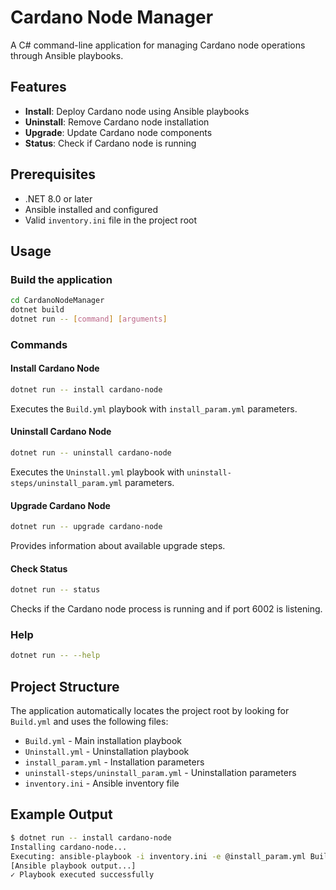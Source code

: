 # Cardano Node Manager

A C# command-line application for managing Cardano node operations through Ansible playbooks.

## Features

- **Install**: Deploy Cardano node using Ansible playbooks
- **Uninstall**: Remove Cardano node installation
- **Upgrade**: Update Cardano node components
- **Status**: Check if Cardano node is running

## Prerequisites

- .NET 8.0 or later
- Ansible installed and configured
- Valid `inventory.ini` file in the project root

## Usage

### Build the application
```bash
cd CardanoNodeManager
dotnet build
dotnet run -- [command] [arguments]
```

### Commands

#### Install Cardano Node
```bash
dotnet run -- install cardano-node
```
Executes the `Build.yml` playbook with `install_param.yml` parameters.

#### Uninstall Cardano Node
```bash
dotnet run -- uninstall cardano-node
```
Executes the `Uninstall.yml` playbook with `uninstall-steps/uninstall_param.yml` parameters.

#### Upgrade Cardano Node
```bash
dotnet run -- upgrade cardano-node
```
Provides information about available upgrade steps.

#### Check Status
```bash
dotnet run -- status
```
Checks if the Cardano node process is running and if port 6002 is listening.

### Help
```bash
dotnet run -- --help
```

## Project Structure

The application automatically locates the project root by looking for `Build.yml` and uses the following files:
- `Build.yml` - Main installation playbook
- `Uninstall.yml` - Uninstallation playbook
- `install_param.yml` - Installation parameters
- `uninstall-steps/uninstall_param.yml` - Uninstallation parameters
- `inventory.ini` - Ansible inventory file

## Example Output

```bash
$ dotnet run -- install cardano-node
Installing cardano-node...
Executing: ansible-playbook -i inventory.ini -e @install_param.yml Build.yml
[Ansible playbook output...]
✓ Playbook executed successfully
```